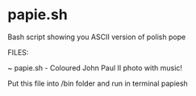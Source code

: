 # papie.sh
Bash script showing you ASCII version of polish pope

FILES:

~ papie.sh - Coloured John Paul II photo with music!



Put this file into /bin folder and run in terminal papiesh
